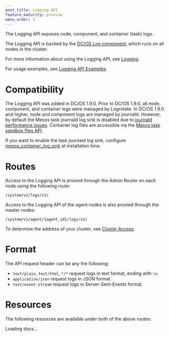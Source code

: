 ```yaml
---
post_title: Logging API
feature_maturity: preview
menu_order: 3
---
```


The Logging API exposes node, component, and container (task) logs.

The Logging API is backed by the [DC/OS Log component](/docs/1.10/overview/architecture/components/#dcos-log), which runs on all nodes in the cluster.

For more information about using the Logging API, see [Logging](/docs/1.10/monitoring/logging/).

For usage examples, see [Logging API Examples](/docs/1.10/monitoring/logging/logging-api-examples/).


# Compatibility

The Logging API was added in DC/OS 1.9.0. Prior to DC/OS 1.9.0, all node, component, and container logs were managed by Logrotate. In DC/OS 1.9.0 and higher, node and component logs are managed by journald. However, by default the Mesos task journald log sink is disabled due to [journald performance issues](https://github.com/systemd/systemd/issues/5102). Container log files are accessible via the [Mesos task sandbox files API](http://mesos.apache.org/documentation/latest/sandbox/#via-the-files-endpoint).

If you want to enable the task journald log sink, configure [mesos_container_log_sink](/1.10/installing/custom/configuration/configuration-parameters/#mesos_container_log_sink) at installation time. 

# Routes

Access to the Logging API is proxied through the Admin Router on each node using the following route:

```
/system/v1/logs/v1/
```

Access to the Logging API of the agent nodes is also proxied through the master nodes:

```
/system/v1/agent/{agent_id}/logs/v1/
```

To determine the address of your cluster, see [Cluster Access](/docs/1.10/api/access/).


# Format

The API request header can be any the following:

- `text/plain`, `text/html`, `*/*` request logs in text format, ending with `\n`.
- `application/json` request logs in JSON format.
- `text/event-stream` request logs in Server-Sent-Events format.


# Resources

The following resources are available under both of the above routes:

<div class="swagger-section">
  <div id="message-bar" class="swagger-ui-wrap message-success" data-sw-translate=""></div>
  <div id="swagger-ui-container" class="swagger-ui-wrap" data-api="/docs/1.10/api/logs.yaml">

  <div class="info" id="api_info">
    <div class="info_title">Loading docs...</div>
    <div class="info_description markdown"></div>
  </div>
</div>
